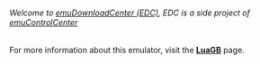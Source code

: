 ###### Welcome to [emuDownloadCenter (EDC)](https://github.com/PhoenixInteractiveNL/emuDownloadCenter/wiki/), EDC is a side project of [emuControlCenter](https://github.com/PhoenixInteractiveNL/emuControlCenter/wiki/)

For more information about this emulator, visit the [**LuaGB**](https://github.com/PhoenixInteractiveNL/emuDownloadCenter/wiki/Emulator-luagb#menu) page.
